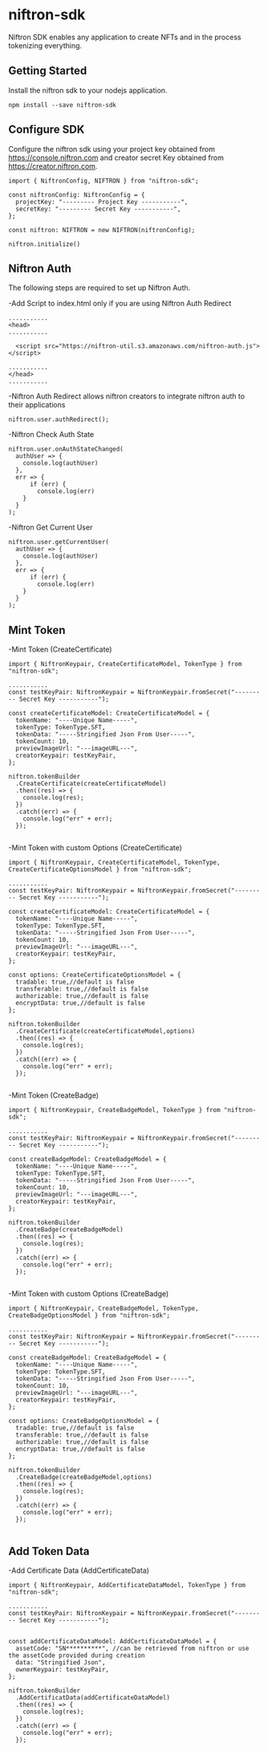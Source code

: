 # niftron-sdk

Niftron SDK enables any application to create NFTs and in the process tokenizing everything.

## Getting Started

Install the niftron sdk to your nodejs application.

```
npm install --save niftron-sdk

```

## Configure SDK

Configure the niftron sdk using your project key obtained from https://console.niftron.com and creator secret Key obtained from https://creator.niftron.com.

```
import { NiftronConfig, NIFTRON } from "niftron-sdk";

const niftronConfig: NiftronConfig = {
  projectKey: "--------- Project Key -----------",
  secretKey: "--------- Secret Key -----------",
};

const niftron: NIFTRON = new NIFTRON(niftronConfig);

niftron.initialize()

```


## Niftron Auth

The following steps are required to set up Niftron Auth.

-Add Script to index.html only if you are using Niftron Auth Redirect

```
...........
<head>
...........

  <script src="https://niftron-util.s3.amazonaws.com/niftron-auth.js"></script>

...........
</head>
...........

```

-Niftron Auth Redirect allows niftron creators to integrate niftron auth to their applications

```
niftron.user.authRedirect();

```

-Niftron Check Auth State

```
niftron.user.onAuthStateChanged(
  authUser => {
    console.log(authUser)
  }, 
  err => {
      if (err) {
        console.log(err)
    }
  }
);
```


-Niftron Get Current User

```
niftron.user.getCurrentUser(
  authUser => {
    console.log(authUser)
  }, 
  err => {
      if (err) {
        console.log(err)
    }
  }
);
```

## Mint Token

-Mint Token (CreateCertificate)

```
import { NiftronKeypair, CreateCertificateModel, TokenType } from "niftron-sdk";

...........
const testKeyPair: NiftronKeypair = NiftronKeypair.fromSecret("--------- Secret Key -----------");

const createCertificateModel: CreateCertificateModel = {
  tokenName: "----Unique Name-----",
  tokenType: TokenType.SFT,
  tokenData: "-----Stringified Json From User-----",
  tokenCount: 10,
  previewImageUrl: "---imageURL---",
  creatorKeypair: testKeyPair,
};

niftron.tokenBuilder
  .CreateCertificate(createCertificateModel)
  .then((res) => {
    console.log(res);
  })
  .catch((err) => {
    console.log("err" + err);
  });


```
-Mint Token with custom Options (CreateCertificate)

```
import { NiftronKeypair, CreateCertificateModel, TokenType, CreateCertificateOptionsModel } from "niftron-sdk";

...........
const testKeyPair: NiftronKeypair = NiftronKeypair.fromSecret("--------- Secret Key -----------");

const createCertificateModel: CreateCertificateModel = {
  tokenName: "----Unique Name-----",
  tokenType: TokenType.SFT,
  tokenData: "-----Stringified Json From User-----",
  tokenCount: 10,
  previewImageUrl: "---imageURL---",
  creatorKeypair: testKeyPair,
};

const options: CreateCertificateOptionsModel = {
  tradable: true,//default is false
  transferable: true,//default is false
  authorizable: true,//default is false
  encryptData: true,//default is false
};

niftron.tokenBuilder
  .CreateCertificate(createCertificateModel,options)
  .then((res) => {
    console.log(res);
  })
  .catch((err) => {
    console.log("err" + err);
  });


```


-Mint Token (CreateBadge)

```
import { NiftronKeypair, CreateBadgeModel, TokenType } from "niftron-sdk";

...........
const testKeyPair: NiftronKeypair = NiftronKeypair.fromSecret("--------- Secret Key -----------");

const createBadgeModel: CreateBadgeModel = {
  tokenName: "----Unique Name-----",
  tokenType: TokenType.SFT,
  tokenData: "-----Stringified Json From User-----",
  tokenCount: 10,
  previewImageUrl: "---imageURL---",
  creatorKeypair: testKeyPair,
};

niftron.tokenBuilder
  .CreateBadge(createBadgeModel)
  .then((res) => {
    console.log(res);
  })
  .catch((err) => {
    console.log("err" + err);
  });


```
-Mint Token with custom Options (CreateBadge)

```
import { NiftronKeypair, CreateBadgeModel, TokenType, CreateBadgeOptionsModel } from "niftron-sdk";

...........
const testKeyPair: NiftronKeypair = NiftronKeypair.fromSecret("--------- Secret Key -----------");

const createBadgeModel: CreateBadgeModel = {
  tokenName: "----Unique Name-----",
  tokenType: TokenType.SFT,
  tokenData: "-----Stringified Json From User-----",
  tokenCount: 10,
  previewImageUrl: "---imageURL---",
  creatorKeypair: testKeyPair,
};

const options: CreateBadgeOptionsModel = {
  tradable: true,//default is false
  transferable: true,//default is false
  authorizable: true,//default is false
  encryptData: true,//default is false
};

niftron.tokenBuilder
  .CreateBadge(createBadgeModel,options)
  .then((res) => {
    console.log(res);
  })
  .catch((err) => {
    console.log("err" + err);
  });


```
## Add Token Data

-Add Certificate Data (AddCertificateData)

```
import { NiftronKeypair, AddCertificateDataModel, TokenType } from "niftron-sdk";

...........
const testKeyPair: NiftronKeypair = NiftronKeypair.fromSecret("--------- Secret Key -----------");


const addCertificateDataModel: AddCertificateDataModel = {
  assetCode: "SN**********", //can be retrieved from niftron or use the assetCode provided during creation
  data: "Stringified Json",
  ownerKeypair: testKeyPair,
};

niftron.tokenBuilder
  .AddCertificatData(addCertificateDataModel)
  .then((res) => {
    console.log(res);
  })
  .catch((err) => {
    console.log("err" + err);
  });

```
